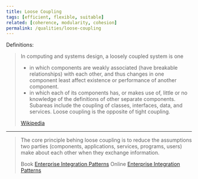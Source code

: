 ```yaml
---
title: Loose Coupling
tags: [efficient, flexible, suitable]
related: [coherence, modularity, cohesion]
permalink: /qualities/loose-coupling
---
```



Definitions:

>In computing and systems design, a loosely coupled system is one
>
>- in which components are weakly associated (have breakable relationships) with each other, and thus changes in one component least affect existence or performance of another component.
>- in which each of its components has, or makes use of, little or no knowledge of the definitions of other separate components. Subareas include the coupling of classes, interfaces, data, and services. Loose coupling is the opposite of tight coupling.
>
>[Wikipedia](https://en.wikipedia.org/wiki/Loose_coupling)

<hr class="with-no-margin"/>

> The core principle behing loose coupling is to reduce the assumptions two parties (components, applications, services, programs, users) make about each other when they exchange information.
>
>Book [Enterprise Integration Patterns](/references/#hohpe2004enterprise)
>Online [Enterprise Integration Patterns](https://www.enterpriseintegrationpatterns.com/patterns/messaging/Chapter1.html)
